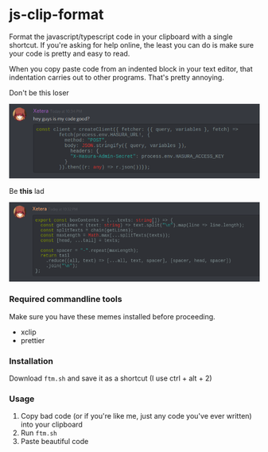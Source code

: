 # js-clip-format

Format the javascript/typescript code in your clipboard with a single shortcut. If you're asking for help online, the least you can do is make sure your code is pretty and easy to read.

When you copy paste code from an indented block in your text editor, that indentation carries out to other programs. That's pretty annoying.

Don't be this loser

![](level1crook.png)

Be **this** lad

![](level99boss.png)

### Required commandline tools

Make sure you have these memes installed before proceeding.

- xclip
- prettier

### Installation

Download `ftm.sh` and save it as a shortcut (I use ctrl + alt + 2)

### Usage

1. Copy bad code (or if you're like me, just any code you've ever written) into your clipboard
2. Run `ftm.sh`
3. Paste beautiful code
